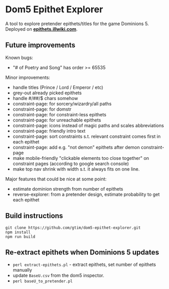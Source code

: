# Dom5 Epithet Explorer

A tool to explore pretender epithets/titles for the game Dominions 5. Deployed on **[epithets.illwiki.com](https://epithets.illwiki.com)**.

## Future improvements

Known bugs:
- "# of Poetry and Song" has order >= 65535

Minor improvements:
- handle titles (Prince / Lord / Emperor / etc)
- grey-out already picked epithets
- handle #/##/$ chars somehow 
- constraint-page: for sorcery/wizardry/all paths
- constraint-page: for domstr
- constraint-page: for constraint-less epithets
- constraint-page: for unreachable epithets
- constraint-page: icons instead of magic paths and scales abbreviations
- constraint-page: friendly intro text
- constraint-page: sort constraints s.t. relevant constraint comes first in each epithet
- constraint-page: add e.g. "not demon" epithets after demon constraint-page
- make mobile-friendly "clickable elements too close together" on constraint pages (according to google search console)
- make top nav shrink with width s.t. it always fits on one line.

Major features that could be nice at some point:
- estimate dominion strength from number of epithets
- reverse-explorer: from a pretender design, estimate probability to get each epithet 

## Build instructions

    git clone https://github.com/gtim/dom5-epithet-explorer.git
    npm install
    npm run build

## Re-extract epithets when Dominions 5 updates

- `perl extract-epithets.pl` - extract epithets, set number of epithets manually
- update `BaseU.csv` from the dom5 inspector.
- `perl baseU_to_pretender.pl`
